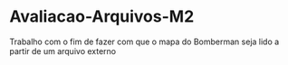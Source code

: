 # Avaliacao-Arquivos-M2
Trabalho com o fim de fazer com que o mapa do Bomberman seja lido a partir de um arquivo externo
